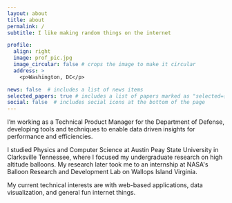 ```yaml
---
layout: about
title: about
permalink: /
subtitle: I like making random things on the internet

profile:
  align: right
  image: prof_pic.jpg
  image_circular: false # crops the image to make it circular
  address: >
    <p>Washington, DC</p>

news: false  # includes a list of news items
selected_papers: true # includes a list of papers marked as "selected={true}"
social: false  # includes social icons at the bottom of the page
---
```


I’m working as a Technical Product Manager for the Department of Defense, developing tools and techniques to enable data driven insights for performance and efficiencies.

I studied Physics and Computer Science at Austin Peay State University in Clarksville Tennessee, where I focused my undergraduate research on high altitude balloons. My research later took me to an internship at NASA's Balloon Research and Development Lab on Wallops Island Virginia.

My current technical interests are with web-based applications, data visualization, and general fun internet things.


